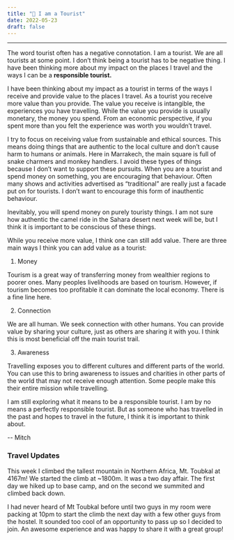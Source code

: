 ```yaml
---
title: "🧳 I am a Tourist"
date: 2022-05-23
draft: false
---
```


---

The word tourist often has a negative connotation. I am a tourist. We are all tourists at some point. I don’t think being a tourist has to be negative thing. I have been thinking more about my impact on the places I travel and the ways I can be a **responsible tourist.**

I have been thinking about my impact as a tourist in terms of the ways I receive and provide value to the places I travel. As a tourist you receive more value than you provide. The value you receive is intangible, the experiences you have travelling. While the value you provide is usually monetary, the money you spend. From an economic perspective, if you spent more than you felt the experience was worth you wouldn’t travel.

I try to focus on receiving value from sustainable and ethical sources. This means doing things that are authentic to the local culture and don’t cause harm to humans or animals. Here in Marrakech, the main square is full of snake charmers and monkey handlers. I avoid these types of things because I don’t want to support these pursuits. When you are a tourist and spend money on something, you are encouraging that behaviour. Often many shows and activities advertised as “traditional” are really just a facade put on for tourists. I don’t want to encourage this form of inauthentic behaviour.

Inevitably, you will spend money on purely touristy things. I am not sure how authentic the camel ride in the Sahara desert next week will be, but I think it is important to be conscious of these things.

While you receive more value, I think one can still add value. There are three main ways I think you can add value as a tourist:

1. Money

Tourism is a great way of transferring money from wealthier regions to poorer ones. Many peoples livelihoods are based on tourism. However, if tourism becomes too profitable it can dominate the local economy. There is a fine line here.

2. Connection

We are all human. We seek connection with other humans. You can provide value by sharing your culture, just as others are sharing it with you. I think this is most beneficial off the main tourist trail.

3. Awareness

Travelling exposes you to different cultures and different parts of the world. You can use this to bring awareness to issues and charities in other parts of the world that may not receive enough attention. Some people make this their entire mission while travelling.

I am still exploring what it means to be a responsible tourist. I am by no means a perfectly responsible tourist. But as someone who has travelled in the past and hopes to travel in the future, I think it is important to think about.

-- Mitch

### Travel Updates

This week I climbed the tallest mountain in Northern Africa, Mt. Toubkal at 4167m! We started the climb at ~1800m. It was a two day affair. The first day we hiked up to base camp, and on the second we summited and climbed back down.

I had never heard of Mt Toubkal before until two guys in my room were packing at 10pm to start the climb the next day with a few other guys from the hostel. It sounded too cool of an opportunity to pass up so I decided to join. An awesome experience and was happy to share it with a great group!
